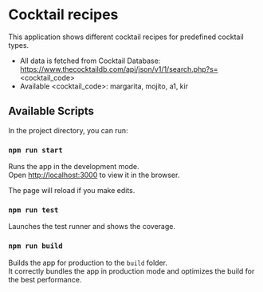 # Cocktail recipes

This application shows different cocktail recipes for predefined cocktail types.

- All data is fetched from Cocktail Database: https://www.thecocktaildb.com/api/json/v1/1/search.php?s=<cocktail_code>
- Available <cocktail_code>: margarita, mojito, a1, kir

## Available Scripts

In the project directory, you can run:

### `npm run start`

Runs the app in the development mode.\
Open [http://localhost:3000](http://localhost:3000) to view it in the browser.

The page will reload if you make edits.

### `npm run test`

Launches the test runner and shows the coverage.

### `npm run build`

Builds the app for production to the `build` folder.\
It correctly bundles the app in production mode and optimizes the build for the best performance.
